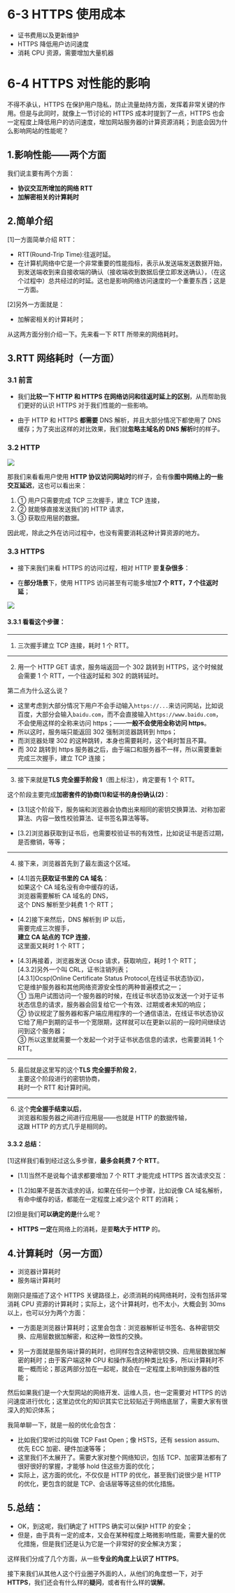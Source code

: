 # 6-3 HTTPS 使用成本

- 证书费用以及更新维护
- HTTPS 降低用户访问速度
- 消耗 CPU 资源，需要增加大量机器

# 6-4 HTTPS 对性能的影响

不得不承认，HTTPS 在保护用户隐私，防止流量劫持方面，发挥着非常关键的作用。但是与此同时，就像上一节讨论的 HTTPS 成本时提到了一点，HTTPS 也会一定程度上降低用户的访问速度，增加网站服务器的计算资源消耗；到底会因为什么影响网站的性能呢？

## 1.影响性能——两个方面

我们说主要有两个方面：

- **协议交互所增加的网络 RTT**
- **加解密相关的计算耗时**

## 2.简单介绍

[1]一方面简单介绍 RTT：

- RTT(Round-Trip Time):往返时延。
- 在计算机网络中它是一个非常重要的性能指标，表示从发送端发送数据开始，到发送端收到来自接收端的确认（接收端收到数据后便立即发送确认），（在这个过程中）总共经过的时延。这也是影响网络访问速度的一个重要东西；这是一方面。

[2]另外一方面就是：

- 加解密相关的计算耗时；

从这两方面分别介绍一下。先来看一下 RTT 所带来的网络耗时。

## 3.RTT 网络耗时（一方面）

### 3.1 前言

- 我们**比较一下 HTTP 和 HTTPS 在网络访问和往返时延上的区别**，从而帮助我们更好的认识 HTTPS 对于我们性能的一些影响。

- 由于 HTTP 和 HTTPS **都需要** DNS 解析，并且大部分情况下都使用了 DNS 缓存；为了突出这样的对比效果，我们就**忽略主域名的 DNS 解析**时的样子。

### 3.2 HTTP

<img src="./imgs/6-4/HTTP性能-RTT-HTTP.png" />

那我们来看看用户使用 **HTTP 协议访问网站时**的样子，会有像**图中网络上的一些交互延迟**，这也可以看出来：

1. ① 用户只需要完成 TCP 三次握手，建立 TCP 连接，
2. ② 就能够直接发送我们的 HTTP 请求，
3. ③ 获取应用层的数据。

因此呢，除此之外在访问过程中，也没有需要消耗这种计算资源的地方。

### 3.3 HTTPS

- 接下来我们来看 HTTPS 的访问过程，相对 HTTP 要**复杂很多**：

- 在**部分场景**下，使用 HTTPS 访问甚至有可能多增加**7 个 RTT，7 个往返时延**；

<img src="./imgs/6-4/HTTP性能-RTT-HTTPS.png" />

#### 3.3.1 看看这个步骤：

---

1. 三次握手建立 TCP 连接，耗时 1 个 RTT。

---

2. 用一个 HTTP GET 请求，服务端返回一个 302 跳转到 HTTPS，这个时候就会需要 1 个 RTT，一个往返时延和 302 的跳转延时。

第二点为什么这么说？

- 这里考虑到大部分情况下用户不会手动输入`https://...`来访问网站，比如说百度，大部分会输入`baidu.com`，而不会直接输入`https://www.baidu.com`，不会使用这样的全称来访问 https；——**一般不会使用全称访问 https**。
- 所以这时，服务端只能返回 302 强制浏览器跳转到 https；
- 而浏览器处理 302 的这种跳转，本身也需要耗时，这个耗时暂且不算。
- 而 302 跳转到 https 服务器之后，由于端口和服务器不一样，所以需要重新完成三次握手，建立 TCP 连接；

---

3. 接下来就是**TLS 完全握手阶段 1**（图上标注），肯定要有 1 个 RTT。

这个阶段主要完成**加密套件的协商(1)和证书的身份确认(2)**：

- [3.1]这个阶段下，服务端和浏览器会协商出来相同的密钥交换算法、对称加密算法、内容一致性校验算法、证书签名算法等等。

- [3.2]浏览器获取到证书后，也需要校验证书的有效性，比如说证书是否过期，是否撤销，等等；

---

4. 接下来，浏览器首先到了最左面这个区域。

- [4.1]首先**获取证书里的 CA 域名**：  
  如果这个 CA 域名没有命中缓存的话，  
  浏览器需要解析 CA 域名的 DNS，  
  这个 DNS 解析至少耗费 1 个 RTT；

- [4.2]接下来然后，DNS 解析到 IP 以后，  
  需要完成三次握手，  
   **建立 CA 站点的 TCP 连接**，  
   这里面又耗时 1 个 RTT；

- [4.3]再接着，浏览器发送 Ocsp 请求，获取响应，耗时 1 个 RTT；  
   [4.3.2]另外一个叫 CRL，证书注销列表；  
   [4.3.1]Ocsp(Online Certificate Status Protocol,在线证书状态协议)，  
   它是维护服务器和其他网络资源安全性的两种普遍模式之一；  
   ① 当用户试图访问一个服务器的时候，在线证书状态协议发送一个对于证书状态信息的请求，服务器会回复给它一个有效、过期或者未知的响应；  
   ② 协议规定了服务器和客户端应用程序的一个通信语法，在线证书状态协议它给了用户到期的证书一个宽限期，这样就可以在更新以前的一段时间继续访问到这个服务器；  
   ③ 所以这里就需要一个发起一个对于证书状态信息的请求，也需要消耗 1 个 RTT。

---

5. 最后就是这里写的这个**TLS 完全握手阶段 2**，  
   主要这个阶段进行的密钥协商，  
   耗时一个 RTT 和计算时间。

---

6. 这个**完全握手结束以后**，  
   浏览器和服务器之间进行应用层——也就是 HTTP 的数据传输，  
   这跟 HTTP 的方式几乎是相同的。

#### 3.3.2 总结：

[1]这样我们看到经过这么多步骤，**最多会耗费 7 个 RTT**。

- [1.1]当然不是说每个请求都要增加 7 个 RTT 才能完成 HTTPS 首次请求交互：

- [1.2]如果不是首次请求的话，如果在任何一个步骤，比如说像 CA 域名解析，有命中缓存的话，都能在一定程度上减少这个 RTT 的消耗；

[2]但是我们**可以确定的是**什么呢？

- **HTTPS 一定**在网络上的消耗，是要**略大于 HTTP** 的。

## 4.计算耗时（另一方面）

- 浏览器计算耗时
- 服务端计算耗时

刚刚只是描述了这个 HTTPS 关键路径上，必须消耗的纯网络耗时，没有包括非常消耗 CPU 资源的计算耗时；实际上，这个计算耗时，也不太小，大概会到 30ms 以上，也可以分为两个方面：

- 一方面是浏览器计算耗时；这里会包含：浏览器解析证书签名、各种密钥交换、应用层数据加解密，和这种一致性的交换。

- 另一方面就是服务端计算的耗时，也同样包含这种密钥交换、应用层数据加解密的耗时；由于客户端这种 CPU 和操作系统的种类比较多，所以计算耗时不能一概而论；那这两部分加在一起呢，就会在一定程度上影响到服务器的性能；

然后如果我们是一个大型网站的网络开发、运维人员，也一定需要对 HTTPS 的访问速度进行优化；这里边优化的知识其实它比较贴近于网络底层了，需要大家有很深入的知识体系；

我简单聊一下，就是一般的优化会包含：

- 比如我们常听过的叫做 TCP Fast Open；像 HSTS，还有 session assum、优先 ECC 加密、硬件加速等等；
- 这里我们不太展开了。需要大家对整个网络知识，包括 TCP、加密算法都有了很好很好的掌握，才能够 hold 住这些方面的优化；
- 实际上，这方面的优化，不仅仅是 HTTP 的优化，甚至我们说很少是 HTTP 的优化，更包含的就是 TCP、会话层等等这些的优化措施。

## 5.总结：

- OK，到这呢，我们确定了 HTTPS 确实可以保护 HTTP 的安全；
- 但是，由于具有一定的成本，又会在某种程度上略微影响性能，需要大量的优化措施，但是我们还是认为它是一个非常好的安全解决方案；

这样我们分成了几个方面，从一些**专业的角度上认识了 HTTPS**。

接下来我们从其他人这个行业圈子外面的人，从他们的角度想一下，对于 **HTTPS**，我们还会有什么样的**疑问**，或者有什么样的**误解**。
